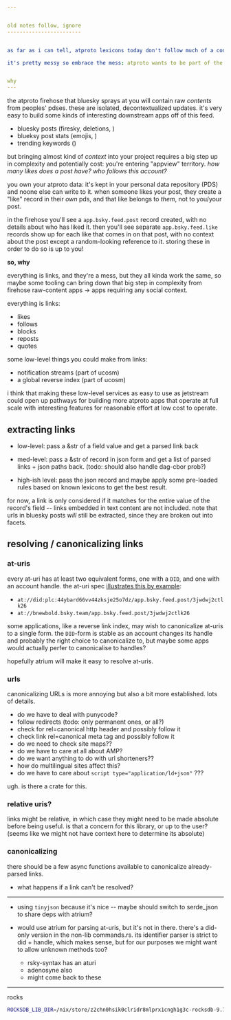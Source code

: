 ```yaml
---


old notes follow, ignore
------------------------


as far as i can tell, atproto lexicons today don't follow much of a convention for referencing across documents: sometimes it's a StrongRef, sometimes it's a DID, sometimes it's a bare at-uri. lexicon authors choose any old link-sounding key name for the key in their document.

it's pretty messy so embrace the mess: atproto wants to be part of the web, so this library will also extract URLs and other URIs if you want it to. all the links.


why
---
```


the atproto firehose that bluesky sprays at you will contain raw _contents_ from peoples' pdses. these are isolated, decontextualized updates. it's very easy to build some kinds of interesting downstream apps off of this feed.

- bluesky posts (firesky, deletions, )
- blueksy post stats (emojis, )
- trending keywords ()

but bringing almost kind of _context_ into your project requires a big step up in complexity and potentially cost: you're entering "appview" territory. _how many likes does a post have? who follows this account?_

you own your atproto data: it's kept in your personal data repository (PDS) and noone else can write to it. when someone likes your post, they create a "like" record in their _own_ pds, and that like belongs to _them_, not to you/your post.

in the firehose you'll see a `app.bsky.feed.post` record created, with no details about who has liked it. then you'll see separate `app.bsky.feed.like` records show up for each like that comes in on that post, with no context about the post except a random-looking reference to it. storing these in order to do so is up to you!

**so, why**

everything is links, and they're a mess, but they all kinda work the same, so maybe some tooling can bring down that big step in complexity from firehose raw-content apps -> apps requiring any social context.

everything is links:

- likes
- follows
- blocks
- reposts
- quotes

some low-level things you could make from links:

- notification streams (part of ucosm)
- a global reverse index (part of ucosm)

i think that making these low-level services as easy to use as jetstream could open up pathways for building more atproto apps that operate at full scale with interesting features for reasonable effort at low cost to operate.


extracting links
---------------


- low-level: pass a &str of a field value and get a parsed link back

- med-level: pass a &str of record in json form and get a list of parsed links + json paths back. (todo: should also handle dag-cbor prob?)

- high-ish level: pass the json record and maybe apply some pre-loaded rules based on known lexicons to get the best result.

for now, a link is only considered if it matches for the entire value of the record's field -- links embedded in text content are not included. note that urls in bluesky posts _will_ still be extracted, since they are broken out into facets.


resolving / canonicalizing links
--------------------------------


### at-uris

every at-uri has at least two equivalent forms, one with a `DID`, and one with an account handle. the at-uri spec [illustrates this by example](https://atproto.com/specs/at-uri-scheme):

- `at://did:plc:44ybard66vv44zksje25o7dz/app.bsky.feed.post/3jwdwj2ctlk26`
- `at://bnewbold.bsky.team/app.bsky.feed.post/3jwdwj2ctlk26`

some applications, like a reverse link index, may wish to canonicalize at-uris to a single form. the `DID`-form is stable as an account changes its handle and probably the right choice to canonicalize to, but maybe some apps would actually perfer to canonicalise to handles?

hopefully atrium will make it easy to resolve at-uris.


### urls

canonicalizing URLs is more annoying but also a bit more established. lots of details.

- do we have to deal with punycode?
- follow redirects (todo: only permanent ones, or all?)
- check for rel=canonical http header and possibly follow it
- check link rel=canonical meta tag and possibly follow it
- do we need to check site maps??
- do we have to care at all about AMP?
- do we want anything to do with url shorteners??
- how do multilingual sites affect this?
- do we have to care about `script type="application/ld+json"` ???

ugh. is there a crate for this.


### relative uris?

links might be relative, in which case they might need to be made absolute before being useful. is that a concern for this library, or up to the user? (seems like we might not have context here to determine its absolute)


### canonicalizing

there should be a few async functions available to canonicalize already-parsed links.

- what happens if a link can't be resolved?


---

- using `tinyjson` because it's nice -- maybe should switch to serde_json to share deps with atrium?

- would use atrium for parsing at-uris, but it's not in there. there's a did-only version in the non-lib commands.rs. its identifier parser is strict to did + handle, which makes sense, but for our purposes we might want to allow unknown methods too?

    - rsky-syntax has an aturi
    - adenosyne also
    - might come back to these


-------

rocks

```bash
ROCKSDB_LIB_DIR=/nix/store/z2chn0hsik0clridr8mlprx1cngh1g3c-rocksdb-9.7.3/lib/ cargo build
```

